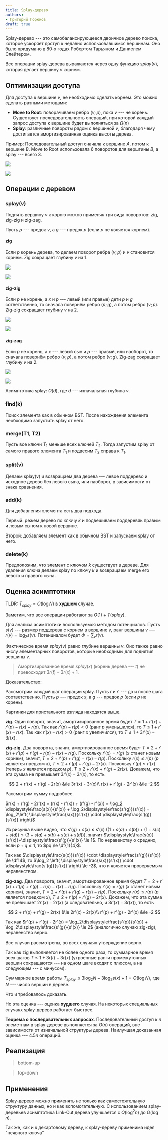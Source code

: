 ```yaml
---
title: Splay-дерево
authors:
- Григорий Горюнов
draft: true
---
```


Splay-дерево --- это самобалансирующееся двоичное дерево поиска, которое ускоряет доступ к недавно использовавшимся вершинам. Оно было придумано в 80-х годах Робертом Тарьяном и Даниелем Слейтером.

Все операции splay-дерева выражаются через одну функцию $splay(v)$, которая делает вершину $v$ корнем.

## Оптимизации доступа

Для доступа к вершине $v$, её необходимо сделать корнем. Это можно сделать разными методами:

* **Move to Root**: поворачиваем ребро $(v; p)$, пока $v$ --- не корень. Существует последовательность операций, при которой каждый запрос доступа к вершине будет выполняться за $\Omega(n)$
* **Splay**: различные повороты рядом с вершиной $v$, благодаря чему достигается амортизированная оценка высоты дерева.

Пример: Последовательный доступ сначала к вершине $A$, потом к вершине $B$. Move to Root использовала 6 поворотов для вершгины $B$, а splay --- всего 3.

![](../img/move_to_root_example.png)

![](../img/splay_example.png)

## Операции с деревом

### splay(v)

Поднять вершину $v$ к корню можно применяя три вида поворотов: zig, zig-zig и zig-zag.

Пусть $p$ --- предок $v$, а $g$ --- предок $p$ (если $p$ не является корнем).

#### zig

Если $p$ корень дерева, то делаем поворот ребра $(v; p)$ и $v$ становится корнем. Zig сокращает глубину $v$ на 1.

![](../img/zig-left.png)

![](../img/zig-right.png)

#### zig-zig

Если $p$ не корень, а $x$ и $p$ --- левый (или правые) дети $p$ и $g$ сответственно, то сначала повернём ребро $(p; g)$, а потом ребро $(v; p)$. Zig-zig сокращает глубину $v$ на 2.

![](../img/zigzig-left.png)

![](../img/zigzig-right.png)

#### zig-zag

Если $p$ не корень, а $x$ --- левый сын и $p$ --- правый, или наоборот, то сначала повернём ребро $(v; p)$, а потом ребро $(v; g)$. Zig-zag сокращает глубину $v$ на 2.

![](../img/zigzag-left.png)

![](../img/zigzag-right.png)

Асимптотика splay: $O(d)$, где $d$ --- изначальная глубина $v$.

### find(k)

Поиск элемента как в обычном BST. После нахождения элемента необходимо запустить splay от него.

### merge(T1, T2)

Пусть все ключи $T_1$ меньше всех ключей $T_2$. Тогда запустим splay от самого правого элемента $T_1$ и подвесим $T_2$ справа к $T_1$.

### split(v)

Делаем splay(v) и возвращаем два дерева --- левое поддерево и исходное дерево без левого сына, или наоборот, в зависимости от знака сравнения.

### add(k)

Для добавления элемента есть два подхода.

Первый: режем дерево по ключу $k$ и подвешиваем поддеревяь правым и левым сыном к новой вершине.

Второй: добавляем элемент как в обычном BST и запускаем splay от него.

### delete(k)

Предположим, что элемент с ключом $k$ существует в дереве. Для удаления ключа делаем splay по ключу $k$ и возвращаем merge его левого и правого сына.

## Оценка асимптотики

TLDR: $T_{splay} = O(\log N)$ в __худшем__ случае.

Заметим, что все операции работают за $O(1) + T(splay)$.

Для анализа асимптотики воспользуемся методом потенциалов. Пусть $s(v)$ --- размер поддерева с корнем в вершине $v$, ранг вершины $v$ --- $r(v) = \log_2 s(v)$. Потенциалом будет $\Phi = \sum_{v} r(v)$.

Фактическое время $splay(v)$ равно глубине вершины $v$. Оно также равно числу элементарных поворотов, которые необходимы для поднятия вершины $v$.

> Амортизированное время $splay(x)$ (корень дерева --- $t$) не превосходит $3r(t) - 3r(x) + 1$.

Доказательство:

Рассмотрим каждый шаг операции splay. Пусть $r$ и $r'$ --- до и после шага соответственно. Пусть $p$ --- предок $x$, а $g$ --- предок $p$ (если $p$ не корень).

Картинки для пристального взгляда находятся выше.

**zig**. Один поворот, значит, амортизированное время будет $T = 1 + r'(x) + r'(p) - r(x) - r(p)$.
Так как $r'(p) - r(p) < 0$ (ранг $p$ уменьшился), то $T \le 1 + r'(x) - r(x)$.
Так как $r'(x) - r(x) > 0$ (ранг $x$ увеличился), то $T \le 1 + 3r'(x) - 3r(x)$.

**zig-zig**. Два поворота, значит, амортизированное время будет $T = 2 + r'(x) + r'(p) + r'(g) - r(p) - r(x) - r(g)$.
Поскольку $r'(x) = r(g)$ ($x$ станет новым корнем), значит, $T = 2 + r'(p) + r'(g) - r(x) - r(p)$.
Поскольку $r(x) \le r(p)$ ($p$ является предком $x$), $T \le 2 + r'(p) + r'(g) - 2r(x)$.
Поскольку $r'(p) \le r'(x)$ (теперь $x$ является предком $p$), $T \le 2 + r'(x) + r'(g) - 2r(x)$.
Докажем, что эта сумма не превышает $3r'(x) - 3r(x)$, то есть

$$
2 + r'(x) + r'(g) - 2r(x) &\le 3r'(x) - 3r(x)\\
r(x) + r'(g) - 2r'(x) &\le -2
$$

Рассмотрим сумму подробнее.

$r(x) + r'(g) - 2r'(x) = (r(x) - r'(x)) + (r'(g) - r'(x)) = \log_2 \displaystyle\frac{s(x)}{s'(x)} + \log_2\displaystyle\frac{s'(g)}{s'(x)} = \log_2\left( \displaystyle\frac{s(x)}{s'(x)} \cdot \displaystyle\frac{s'(g)}{s'(x)} \right)$

Из рисунка выше видно, что $s'(g) + s(x) \le s'(x)$ ($(1 + s(a) + s(b)) + (1 + s(c) + s(d)) \le (3 + s(a) + s(b) + s(c) + s(d))$), значит $\displaystyle\frac{s(x)}{s'(x)}+\displaystyle\frac{s'(g)}{s'(x)} \le 1$. По неравенству о средних, если $p + q \le 1$, то $pq \le \df{1}{4}$.

Так как $\displaystyle\frac{s(x)}{s'(x)} \cdot \displaystyle\frac{s'(g)}{s'(x)} \le \df14$, то $\log_2 \left( \displaystyle\frac{s(x)}{s'(x)} \cdot \displaystyle\frac{s'(g)}{s'(x)} \right) \le -2$, что и является проверяемым неравенством.

**zig-zag**. Два поворота, значит, амортизированное время будет $T = 2 + r'(x) + r'(p) + r'(g) - r(p) - r(x) - r(g)$.
Поскольку $r'(x) = r(g)$ ($x$ станет новым корнем), значит, $T = 2 + r'(p) + r'(g) - r(x) - r(p)$.
Поскольку $r(x) \le r(p)$ ($p$ является предком $x$), $T \le 2 + r'(p) + r'(g) - 2r(x)$.
Докажем, что эта сумма не превышает $2r'(x) - 2r(x)$ (а следовательно, и $3r'(x) - 3r(x)$), то есть

$$
2 + r'(p) + r'(g) - 2r(x) &\le 2r'(x) - 2r(x)\\
r'(p) + r'(g) - 2r'(x) &\le -2
$$

Так как $r'(p) + r'(g) - 2r'(x) = \log_2\displaystyle\frac{s'(p)}{s'(x)} + \log_2\displaystyle\frac{s'(g)}{s'(x)} \le 2$ (аналогично случаю zig-zig), неравенство верно.

Все случаи рассмотрены, во всех случаях утверждение верно.

Так как zig выполняется не более одного раза, то суммарное время всех шагов $T \le 1 + 3r(t) - 3r(x)$ (утроенные ранги промежуточных вершин сокращаются --- на одном шаге входят с плюсом, а на следующем --- с минусом).

Суммарное время работы $T_{splay} \le 3\log_2 N - 3\log_2 s(x) + 1 = O(\log N)$, где $N$ --- число вершин в дереве.

Что и требовалось доказать.

Но эта оценка --- оценка __худшего__ случая. На некоторых специальных случаях splay-дерево работает быстрее.

**Теорема о последовательных запросах**. Последовательный доступ к $n$ элеметнам в splay-дереве выполняется за $O(n)$ операций, вне зависимости от изначальной структуры дерева. Наилучшая доказанная оценка --- $4.5n$ операций.

<!-- Оптимальность дерева -->

## Реализация

> bottom-up

> top-down

## Применения

Splay-дерево можно применять не только как самостоятельную структуру данных, но и как вспомогательную. С использованием splay-деревьев асимптотика Link-Cut дерева улучшается с $O(\log^2 n)$ до $O(\log n)$.

Так же, как и к декартовому дереву, к splay-дереву применима идея "неявного ключа"
